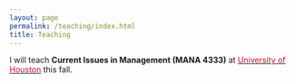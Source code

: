 ```yaml
---
layout: page
permalink: /teaching/index.html
title: Teaching
---
```

I will teach **Current Issues in Management (MANA 4333)** at [<font color="#C8102E">University of Houston</font>](https://uh.edu/) this fall.
